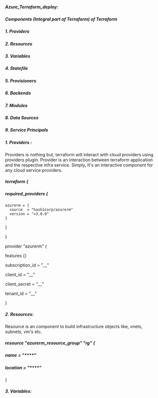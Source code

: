 ##### Azure_Terraform_deploy:
##### Components (Integral part of Terraform) of Terraform
##### 1. Providers
##### 2. Resources
##### 3. Variables
##### 4. Statefile
##### 5. Provisioners
##### 6. Backends
##### 7. Modules
##### 8. Data Sources
##### 9. Service Principals

##### 1. Providers :
Providers is nothing but, terraform will interact with cloud providers using providers plugin.
Provider is an interaction between terraform application and the respective infra service.
Simply, It's an interactive component for any cloud service providers.

##### terraform {

  ##### required_providers {
  
    azurerm = {
      source  = "hashicorp/azurerm"
      version = "=3.0.0"
    }
  }
  
}

provider "azurerm" {

  features {}


  subscription_id    = "__"
  
  client_id          = "__"
  
  client_secret      = "__"
  
  tenant_id          = "__"


}


##### 2. Resources:
Resource is an component to build infrastructure objects like, vnets, subnets, vm's etc.

##### resource "azurerm_resource_group" "rg" {

##### name     = "****"

##### location = "****"
  
}

##### 3. Variables:

